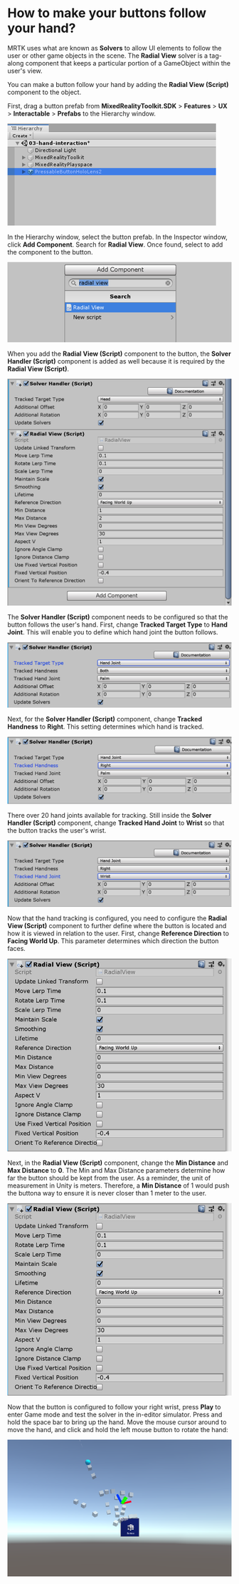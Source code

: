 # How to make your buttons follow your hand?

MRTK uses what are known as **Solvers** to allow UI elements to follow the user or other game objects in the scene. The **Radial View** solver is a tag-along component that keeps a particular portion of a GameObject within the user's view.

You can make a button follow your hand by adding the **Radial View (Script)** component to the object.

First, drag a button prefab from **MixedRealityToolkit.SDK** > **Features** > **UX** > **Interactable** > **Prefabs** to the Hierarchy window.

![Drag button prefab to Hierarchy Window](../../../.gitbook/assets/drag_button_to_hierarchy.PNG)

In the Hierarchy window, select the button prefab. In the Inspector window, click **Add Component**. Search for **Radial View**. Once found, select to add the component to the button.

![Add Radial View (Script) Component](../../../.gitbook/assets/radial_view_script.PNG)

When you add the **Radial View (Script)** component to the button, the **Solver Handler (Script)** component is added as well because it is required by the **Radial View (Script)**.

![Solver Handler (Script) Component](../../../.gitbook/assets/solver_script.PNG)

The **Solver Handler (Script)** component needs to be configured so that the button follows the user's hand. First, change **Tracked Target Type** to **Hand Joint**. This will enable you to define which hand joint the button follows.

![Change Tracked Target Type to Hand Joint](../../../.gitbook/assets/tracked_target_type.PNG)

Next, for the **Solver Handler (Script)** component, change **Tracked Handness** to **Right**. This setting determines which hand is tracked.

![Change Handness to Right](../../../.gitbook/assets/track_handness.PNG)

There over 20 hand joints available for tracking. Still inside the **Solver Handler (Script)** component, change **Tracked Hand Joint** to **Wrist** so that the button tracks the user's wrist.

![Change Tracked Hand Joint to Wrist](../../../.gitbook/assets/tracked_hand_joint.PNG)

Now that the hand tracking is configured, you need to configure the **Radial View (Script)** component to further define where the button is located and how it is viewed in relation to the user. First, change **Reference Direction** to **Facing World Up**. This parameter determines which direction the button faces.

![Change Reference Direction to Facing World Up](../../../.gitbook/assets/reference_direction.PNG)

Next, in the **Radial View (Script)** component, change the **Min Distance** and **Max Distance** to **0**. The Min and Max Distance parameters determine how far the button should be kept from the user. As a reminder, the unit of measurement in Unity is meters. Therefore, a **Min Distance** of 1 would push the buttona way to ensure it is never closer than 1 meter to the user.

![Change Min and Max Distance](../../../.gitbook/assets/min_max_distance.PNG)

Now that the button is configured to follow your right wrist, press **Play** to enter Game mode and test the solver in the in-editor simulator. Press and hold the space bar to bring up the hand. Move the mouse cursor around to move the hand, and click and hold the left mouse button to rotate the hand:

![Use In-Editor Simulator to Test](../../../.gitbook/assets/press_play.PNG)